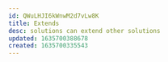 ```yaml
---
id: QWuLHJI6kWnwM2d7vLw8K
title: Extends
desc: solutions can extend other solutions
updated: 1635700388678
created: 1635700335543
---
```


